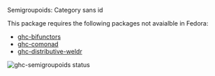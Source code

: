 Semigroupoids: Category sans id

This package requires the following packages not avaialble in Fedora:

* [ghc-bifunctors](../ghc-bifunctors)
* [ghc-comonad](../ghc-comonad)
* [ghc-distributive-weldr](../ghc-distributive-weldr)

![ghc-semigroupoids status](https://copr.fedorainfracloud.org/coprs/dshea/bdcs-haskell-deps/package/ghc-semigroupoids/status_image/last_build.png)
